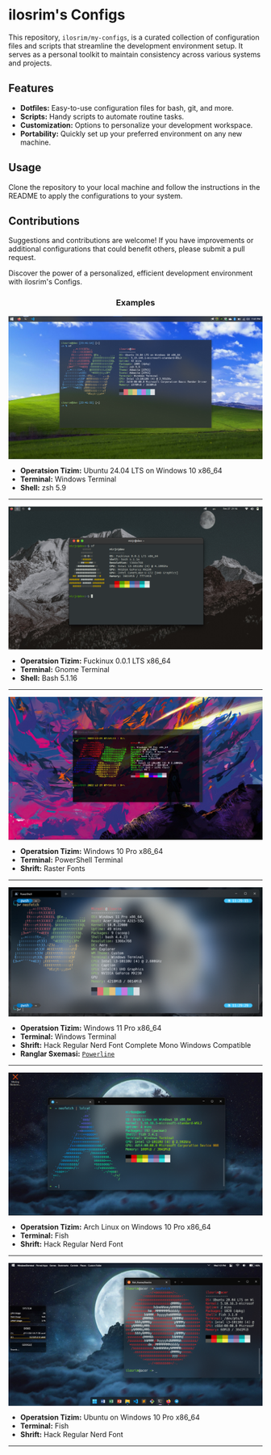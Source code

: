 # ilosrim's Configs

This repository, `ilosrim/my-configs`, is a curated collection of configuration files and scripts that streamline the development environment setup. It serves as a personal toolkit to maintain consistency across various systems and projects.

## Features

- **Dotfiles:** Easy-to-use configuration files for bash, git, and more.
- **Scripts:** Handy scripts to automate routine tasks.
- **Customization:** Options to personalize your development workspace.
- **Portability:** Quickly set up your preferred environment on any new machine.

## Usage

Clone the repository to your local machine and follow the instructions in the README to apply the configurations to your system.

## Contributions

Suggestions and contributions are welcome! If you have improvements or additional configurations that could benefit others, please submit a pull request.

Discover the power of a personalized, efficient development environment with ilosrim's Configs.

<h3 align="center"><b>Examples</b></h3>

<img src="./assets/wsl.png" alt="Windows PowerShell config" align="center">

- **Operatsion Tizim:** Ubuntu 24.04 LTS on Windows 10 x86_64
- **Terminal:** Windows Terminal
- **Shell:** zsh 5.9

<hr />

<img src="./assets/fuckinux2.png" alt="Windows PowerShell config" align="center">

- **Operatsion Tizim:** Fuckinux 0.0.1 LTS x86_64
- **Terminal:** Gnome Terminal
- **Shell:** Bash 5.1.16

<hr />

<img src="./assets/windows10.png" alt="Windows PowerShell config" align="center">

- **Operatsion Tizim:** Windows 10 Pro x86_64
- **Terminal:** PowerShell Terminal
- **Shrift:** Raster Fonts

<hr />
<img src="./assets/win-neofetch.png" alt="Windows PowerShell config" align="center">

- **Operatsion Tizim:** Windows 11 Pro x86_64
- **Terminal:** Windows Terminal
- **Shrift:** Hack Regular Nerd Font Complete Mono Windows Compatible
- **Ranglar Sxemasi:** [`Powerline`](https://github.com/b-ryan/powerline-shell)

<hr />
<img src="./assets/arch-new.png" alt="Windows & Linux" align="center">

- **Operatsion Tizim:** Arch Linux on Windows 10 Pro x86_64
- **Terminal:** Fish
- **Shrift:** Hack Regular Nerd Font

<hr />
<img src="./assets/winMacUx.png" alt="Windows Mac Linux" align="center">

- **Operatsion Tizim:** Ubuntu on Windows 10 Pro x86_64
- **Terminal:** Fish
- **Shrift:** Hack Regular Nerd Font

<hr />
